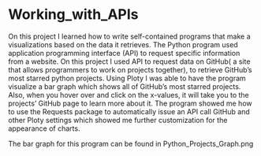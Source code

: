 # Working_with_APIs
On this project I learned how to write self-contained programs that make a visualizations based on the data it retrieves. The Python program used application programming interface (API) to request specific information from a website. On this project I used API to request data on GitHub( a site that allows programmers to work on projects together), to retrieve GitHub’s most starred python projects. Using Ploty I was able to have the program visualize a bar graph which shows all of GitHub’s most starred projects. Also, when you hover over and click on the x-values, it will take you to the projects’ GitHub page to learn more about it. The program showed me how to use the Requests package to automatically issue an API call GitHub and other Ploty settings which showed me further customization for the appearance of charts.

The bar graph for this program can be found in Python_Projects_Graph.png
